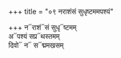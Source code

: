 +++
title = "०९ नराशंसं सुधृष्टममपश्यं"

+++
न᳓राशं᳓सं सुधृ᳓ष्टमम्  
अ᳓पश्यं सप्र᳓थस्तमम्  
दिवो᳓ न᳓ स᳓द्ममखसम्